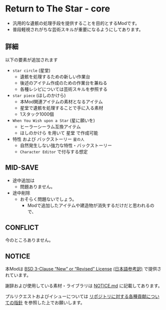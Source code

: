 # Return to The Star - core

- 汎用的な遺骸の処理手段を提供することを目的とするModです。
- 普段軽視されがちな芸術スキルが重要になるようにしてあります。

## 詳細

以下の要素が追加されます

- `star circle` (星堂)
  - 遺骸を処理するための新しい作業台
  - 後述のアイテム作成のための作業台を兼ねる
  - 各種レシピについては芸術スキルを参照する
- `star piece` (ほしのかけら)
  - 本Mod関連アイテムの素材となるアイテム
  - 星堂で遺骸を処理することで手に入る素材
  - 1スタック1000個
- `When You Wish upon a Star` (星に願いを)
  - ヒーラーシーラム互換アイテム
  - ほしのかけら を用いて 星堂 で作成可能
- 特性 および バックストーリー `星の人`
  - 自然発生しない強力な特性・バックストーリー
  - `Character Editor` で付与する想定

## MID-SAVE

- 途中追加は
  - 問題ありません。
- 途中削除
  - おそらく問題ないでしょう。
    - Modで追加したアイテムや建造物が消失するだけだと思われるので、

## CONFLICT

今のところありません。

## NOTICE

本Modは [BSD 3-Clause “New” or “Revised” License](LICENSE) [(日本語参考訳)](https://licenses.opensource.jp/BSD-3-Clause/BSD-3-Clause.html) で提供されています。

謝辞および使用している素材・ライブラリは [NOTICE.md](NOTICE.md) に記載してあります。

プルリクエストおよびイシューについては [リポジトリに対する各種貢献についての指針](https://github.com/piet-rian/.github/blob/main/CONTRIBUTING.md) を参照した上でお願いします。
